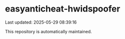 # easyanticheat-hwidspoofer

Last updated: 2025-05-29 08:39:16

This repository is automatically maintained.
